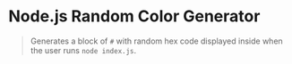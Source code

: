# Node.js Random Color Generator

> Generates a block of `#` with random hex code displayed inside when the user runs `node index.js`.

